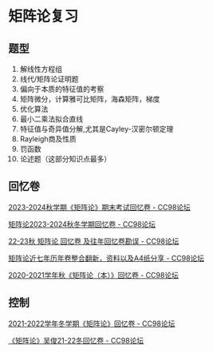 # 矩阵论复习
## 题型 

1. 解线性方程组
2. 线代/矩阵论证明题
3. 偏向于本质的特征值的考察
4. 矩阵微分，计算雅可比矩阵，海森矩阵，梯度
5. 优化算法
6. 最小二乘法拟合直线
7. 特征值与奇异值分解,尤其是Cayley-汉密尔顿定理
8. Rayleigh商及性质
9. 罚函数
10. 论述题（这部分知识点最多）

## 回忆卷

[2023-2024秋学期《矩阵论》期末考试回忆卷 - CC98论坛](https://www.cc98.org/topic/5754225)

[矩阵论2023-2024秋冬学期回忆卷 - CC98论坛](https://www.cc98.org/topic/5754199)

[22-23秋 矩阵论 回忆卷 及往年回忆卷勘误 - CC98论坛](https://www.cc98.org/topic/5461635)

[矩阵论近七年历年卷整合翻新，资料以及A4纸分享 - CC98论坛](https://www.cc98.org/topic/5753179)

[2020-2021学年秋《矩阵论（本）》回忆卷 - CC98论坛](https://www.cc98.org/topic/4994101)
## 控制

[2021-2022学年冬学期《矩阵论》回忆卷 - CC98论坛](https://www.cc98.org/topic/5235686)

[《矩阵论》吴俊21-22冬回忆卷 - CC98论坛](https://www.cc98.org/topic/5235685)